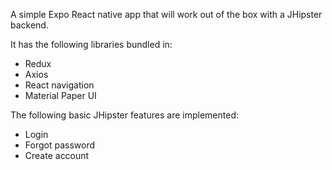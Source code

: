 A simple Expo React native app that will work out of the box with a JHipster backend.

It has the following libraries bundled in:

- Redux
- Axios
- React navigation
- Material Paper UI

The following basic JHipster features are implemented:
- Login
- Forgot password
- Create account
